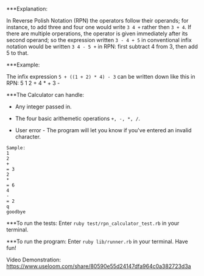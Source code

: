 ***Explanation:

In Reverse Polish Notation (RPN) the operators follow their operands; for instance, to add three and four one would write `3 4 +` rather then `3 + 4`.  If there are multiple orperations, the operator is given immediately after its second operand; so the expression written `3 - 4 + 5` in conventional infix notation would be written `3 4 - 5 +` in RPN: first subtract 4 from 3, then add 5 to that.

***Example:

The infix expression `5 + ((1 + 2) * 4) - 3` can be written down like this in RPN: 5 1 2 + 4 * + 3 -

***The Calculator can handle:
- Any integer passed in.

- The four basic arithemetic operations `+, -, *, /`.

- User error - The program will let you know if you've entered an invalid character.


```
Sample:
1
2
+
= 3
2
*
= 6
4
-
= 2
q
goodbye
```
***To run the tests:
Enter `ruby test/rpn_calculator_test.rb` in your terminal.

***To run the program:
Enter `ruby lib/runner.rb` in your terminal.
Have fun!

Video Demonstration:
https://www.useloom.com/share/80590e55d24147dfa964c0a382723d3a
